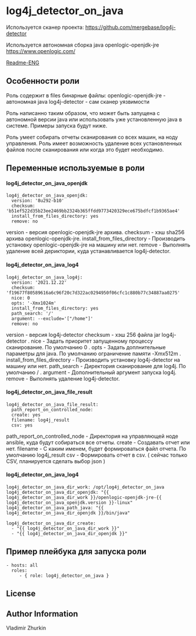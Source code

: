 log4j_detector_on_java
=========

Используется сканер проекта:
https://github.com/mergebase/log4j-detector

Используется автономная сборка java openlogic-openjdk-jre
https://www.openlogic.com/

[Readme-ENG](./README.md)

Особенности роли
--------------
Роль содержит в files бинарные файлы:
openlogic-openjdk-jre - автономная java
log4j-detector - сам сканер уязвимости

Роль написанно таким образом, что может быть запущена с автономной версии java или
использовать уже установленную java в системе.
Примеры запуска будут ниже.

Роль умеет собирать отчеты сканирования со всех машин, на ноду управления.
Роль имеет возможность удаление всех установленных файлов после сканирования или
когда это будет необходимо.

Переменные используемые в роли
--------------

#### log4j_detector_on_java_openjdk

    log4j_detector_on_java_openjdk:
      version: '8u292-b10'
      checksum: 'b51ef522d35b23ee2469bb2324b365ffdd9773420329ece675bdfcf1b9365ae4'
      install_from_files_directory: yes
      remove: no

version - версия openlogic-openjdk-jre архива.
checksum - хэш sha256 архива openlogic-openjdk-jre.
install_from_files_directory - Производить установку openlogic-openjdk-jre на машину или нет.
remove - Выполнять удаление всей дериктории, куда устанавливается log4j-detector.

#### log4j_detector_on_java_log4

    log4j_detector_on_java_log4j:
      version: '2021.12.22'
      checksum: 'f19677f80589616a6c96f20c7d322ac0294950f06cfc1c880b77c34887aa0275'
      nice: 0
      opts: '-Xmx1024m'
      install_from_files_directory: yes
      path_search: '/'
      argument: --exclude='["/home"]'
      remove: no

version - версия log4j-detector 
checksum - хэш 256 файла jar log4j-detector .
nice - Задать приоритет запущенному процессу сканирование. По умолчанию 0 .
opts - Задать доплнительные параметры для java. По умолчанию ограничение памяти -Xmx512m .
install_from_files_directory - Производить установку log4j-detector на машину или нет.
path_search - Директория сканирование для log4j. По умолчанию / .
argument - Дополнительный аргумент запуска log4j.
remove - Выполнять удаление log4j-detector.

#### log4j_detector_on_java_file_result

    log4j_detector_on_java_file_result:
      path_report_on_controlled_node:
      create: yes
      filename: log4j_result
      csv: yes

path_report_on_controlled_node - Директория на управляющей ноде ansible, куда будут собираться все отчеты.
create - Создавать отчет или нет.
filename - С каким именем, будет формироваться файл отчета. По умолчанию log4j_result
csv - Формировать отчет в csv. ( сейчас только CSV, планируется сделать выбор json )
#### log4j_detector_on_java_log4

    log4j_detector_on_java_dir_work: /opt/log4j_detector_on_java
    log4j_detector_on_java_dir_openjdk: "{{ log4j_detector_on_java_dir_work }}/openlogic-openjdk-jre-{{ log4j_detector_on_java_openjdk.version }}-linux"
    log4j_detector_on_java_path_java: "{{ log4j_detector_on_java_dir_openjdk }}/bin/java"

    log4j_detector_on_java_dir_create:
      - "{{ log4j_detector_on_java_dir_work }}"
      - "{{ log4j_detector_on_java_dir_openjdk }}"

Пример плейбука для запуска роли
----------------

    - hosts: all
      roles:
         - { role: log4j_detector_on_java }

License
-------

Author Information
------------------

Vladimir Zhurkin
